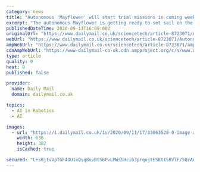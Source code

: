 ```yaml
---
category: news
title: "Autonomous 'Mayflower' will start trial missions in coming weeks as it readies for the more than 3,000 mile journey the original ship took with 102 Pilgrims on board in 1620"
excerpt: "The autonomous Mayflower is getting ready to set sail on the same route the original ship took 400 years ago. The craft will conduct trial missions and be unveiled on September 16."
publishedDateTime: 2020-09-11T16:09:00Z
originalUrl: "https://www.dailymail.co.uk/sciencetech/article-8723071/Autonomous-Mayflower-start-trial-missions-readies-3-000-mile-journey.html"
webUrl: "https://www.dailymail.co.uk/sciencetech/article-8723071/Autonomous-Mayflower-start-trial-missions-readies-3-000-mile-journey.html"
ampWebUrl: "https://www.dailymail.co.uk/sciencetech/article-8723071/amp/Autonomous-Mayflower-start-trial-missions-readies-3-000-mile-journey.html"
cdnAmpWebUrl: "https://www-dailymail-co-uk.cdn.ampproject.org/c/s/www.dailymail.co.uk/sciencetech/article-8723071/amp/Autonomous-Mayflower-start-trial-missions-readies-3-000-mile-journey.html"
type: article
quality: 0
heat: 0
published: false

provider:
  name: Daily Mail
  domain: dailymail.co.uk

topics:
  - AI in Robotics
  - AI

images:
  - url: "https://i.dailymail.co.uk/1s/2020/09/11/17/33063528-0-image-a-35_1599840680156.jpg"
    width: 636
    height: 382
    isCached: true

secured: "L+sRjtvVpTGF4DU1xQsq8uvRt56PvLMWsGHcib3prqujtESKtISRVlF/5QzAAKyxiaWYyqfw6KE3aG1OoHi8dgZlI7qmEXNQrMhojy2sEuU/QMTBFKxNhhurmCo0ddSfAFedCOsMVRFhKYxtZPYBRIwD0UQ/w9lgIl4nFeZdkDw2yGI5zsDoEWIIq3edANhQFkX3+LSRdO3I+hH0LaKiC8FtQGFqiKR41VD+MO549bU0AwhwIjYaGUyQXYTKh5IF72oXnENXyAYZeOnGmwQYIYmnypfiek3E4z8opNdIrtGB4PcDpgFQtK3hJt8dwKtgMTVuyJC9Rd4uxoelsh7qJbCbtfayH7PD6NhR2TrktHw=;bqdSe7ea8EnVIfRG8cmdcg=="
---
```


